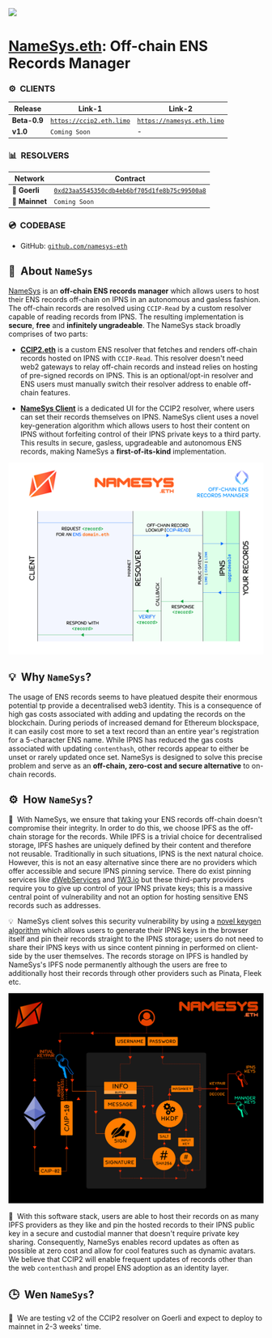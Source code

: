 ![](https://raw.githubusercontent.com/namesys-eth/ccip2-resources/main/graphics/png/banner-dark.png)

# [NameSys.eth](https://namesys.eth.limo): Off-chain ENS Records Manager

### ⚙️&nbsp; CLIENTS

| Release | Link-1 | Link-2 |
| -------- | -------- | -------- |
| **Beta-0.9** | [`https://ccip2.eth.limo`](https://ccip2.eth.limo) | [`https://namesys.eth.limo`](https://namesys.eth.limo) |
| **v1.0** | `Coming Soon` | - |

### 📊&nbsp; RESOLVERS

| Network | Contract |
| -------- | -------- |
| 🧪 **Goerli** | [`0xd23aa5545350cdb4eb6bf705d1fe8b75c99500a8`](https://goerli.etherscan.io/address/0xd23aa5545350cdb4eb6bf705d1fe8b75c99500a8#code) |
| 🧬 **Mainnet** | `Coming Soon` |

### 💿&nbsp; CODEBASE

- GitHub: [`github.com/namesys-eth`](https://github.com/namesys-eth)

## 🧬&nbsp; About `NameSys`

[NameSys](https://namesys.eth.limo) is an **off-chain ENS records manager** which allows users to host their ENS records off-chain on IPNS in an autonomous and gasless fashion. The off-chain records are resolved using `CCIP-Read` by a custom resolver capable of reading records from IPNS. The resulting implementation is **secure**, **free** and **infinitely ungradeable**. The NameSys stack broadly comprises of two parts:

- [**CCIP2.eth**](https://github.com/namesys-eth/ccip2-eth-resolver) is a custom ENS resolver that fetches and renders off-chain records hosted on IPNS with `CCIP-Read`. This resolver doesn't need web2 gateways to relay off-chain records and instead relies on hosting of pre-signed records on IPNS. This is an optional/opt-in resolver and ENS users must manually switch their resolver address to enable off-chain features.

- [**NameSys Client**](https://namesys.eth.limo) is a dedicated UI for the CCIP2 resolver, where users can set their records themselves on IPNS. NameSys client uses a novel key-generation algorithm which allows users to host their content on IPNS without forfeiting control of their IPNS private keys to a third party. This results in secure, gasless, upgradeable and autonomous ENS records, making NameSys a **first-of-its-kind** implementation.

![](https://raw.githubusercontent.com/namesys-eth/ccip2-eth-resources/main/graphics/png/namesys.png)

## 💡&nbsp; Why `NameSys`?

The usage of ENS records seems to have pleatued despite their enormous potential tp provide a decentralised web3 identity. This is a consequence of high gas costs associated with adding and updating the records on the blockchain. During periods of increased demand for Ethereum blockspace, it can easily cost more to set a text record than an entire year's registration for a 5-character ENS name. While IPNS has reduced the gas costs associated with updating `contenthash`, other records appear to either be unset or rarely updated once set. NameSys is designed to solve this precise problem and serve as an **off-chain, zero-cost and secure alternative** to on-chain records.

## ⚙️&nbsp; How `NameSys`?

🤔&nbsp; With NameSys, we ensure that taking your ENS records off-chain doesn't compromise their integrity. In order to do this, we choose IPFS as the off-chain storage for the records. While IPFS is a trivial choice for decentralised storage, IPFS hashes are uniquely defined by their content and therefore not reusable. Traditionally in such situations, IPNS is the next natural choice. However, this is not an easy alternative since there are no providers which offer accessible and secure IPNS pinning service. There do exist pinning services like [dWebServices](https://dwebservices.xyz) and [1W3.io](https://1w3.io) but these third-party providers require you to give up control of your IPNS private keys; this is a massive central point of vulnerability and not an option for hosting sensitive ENS records such as addresses.

💡&nbsp; NameSys client solves this security vulnerability by using a [novel keygen algorithm](https://github.com/dostr-eth/nips/blob/ethkeygen/111.md) which allows users to generate their IPNS keys in the browser itself and pin their records straight to the IPNS storage; users do not need to share their IPNS keys with us since content pinning in performed on client-side by the user themselves. The records storage on IPFS is handled by NameSys's IPFS node permanently although the users are free to additionally host their records through other providers such as Pinata, Fleek etc.

![](https://raw.githubusercontent.com/namesys-eth/ccip2-eth-resources/main/graphics/png/keygen.png)

🥳&nbsp; With this software stack, users are able to host their records on as many IPFS providers as they like and pin the hosted records to their IPNS public key in a secure and custodial manner that doesn't require private key sharing. Consequently, NameSys enables record updates as often as possible at zero cost and allow for cool features such as dynamic avatars. We believe that CCIP2 will enable frequent updates of records other than the web `contenthash` and propel ENS adoption as an identity layer.

## 🕒&nbsp; Wen `NameSys`?

🧪&nbsp; We are testing v2 of the CCIP2 resolver on Goerli and expect to deploy to mainnet in 2-3 weeks' time.
